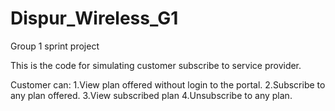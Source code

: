 # Dispur_Wireless_G1
Group 1 sprint project

This is the code for simulating customer subscribe to service provider.

Customer can:
1.View plan offered without login to the portal.
2.Subscribe to any plan offered.
3.View subscribed plan
4.Unsubscribe to any plan.
